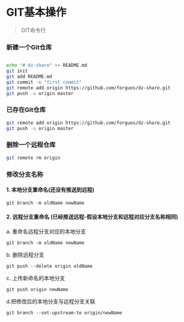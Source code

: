 # GIT基本操作

> GIT命令行


### 新建一个Git仓库

```bash

echo "# dz-share" >> README.md
git init
git add README.md
git commit -m "first commit"
git remote add origin https://github.com/forguos/dz-share.git
git push -u origin master

```


### 已存在Git仓库

```bash
git remote add origin https://github.com/forguos/dz-share.git
git push -u origin master

```

### 删除一个远程仓库

```bash
git remote rm origin
```

### 修改分支名称

#### 1. 本地分支重命名(还没有推送到远程)

```
git branch -m oldName newName
```

#### 2. 远程分支重命名 (已经推送远程-假设本地分支和远程对应分支名称相同)
a. 重命名远程分支对应的本地分支

```
git branch -m oldName newName
```

b. 删除远程分支

```
git push --delete origin oldName
```

c. 上传新命名的本地分支

```
git push origin newName
```

d.把修改后的本地分支与远程分支关联

```
git branch --set-upstream-to origin/newName
```
